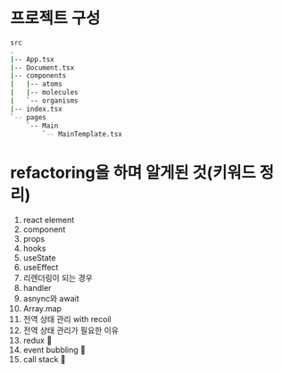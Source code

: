 # 프로젝트 구성

```bash
src
.
|-- App.tsx
|-- Document.tsx
|-- components
|   |-- atoms
|   |-- molecules
|   `-- organisms
|-- index.tsx
`-- pages
    `-- Main
        `-- MainTemplate.tsx
```

# refactoring을 하며 알게된 것(키워드 정리)

1. react element
2. component
3. props
4. hooks
5. useState
6. useEffect
7. 리렌더링이 되는 경우
8. handler 
9. asnync와 await
10. Array.map
11. 전역 상태 관리 with recoil
12. 전역 상태 관리가 필요한 이유 
13. redux 📌
14. event bubbling 📌
15. call stack 📌
